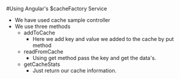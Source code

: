 #Using Angular's $cacheFactory Service

- We have used cache sample controller
- We use three methods
	- addToCache
		* Here we add key and value we added to the cache by put method
	- readFromCache
		* Using get method pass the key and get the data's.
	- getCacheStats
		* Just return our cache information.